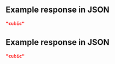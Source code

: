 ## Example response in JSON

```json
"cubic"
```

## Example response in JSON

```json
"cubic"
```

